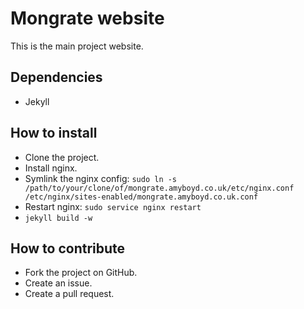 Mongrate website
============

This is the main project website.

Dependencies
------------

* Jekyll

How to install
--------------

* Clone the project.
* Install nginx.
* Symlink the nginx config: `sudo ln -s /path/to/your/clone/of/mongrate.amyboyd.co.uk/etc/nginx.conf /etc/nginx/sites-enabled/mongrate.amyboyd.co.uk.conf`
* Restart nginx: `sudo service nginx restart`
* `jekyll build -w`

How to contribute
-----------------

* Fork the project on GitHub.
* Create an issue.
* Create a pull request.
